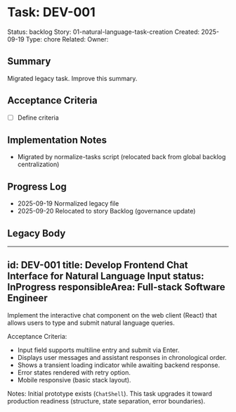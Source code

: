 # Task: DEV-001
Status: backlog
Story: 01-natural-language-task-creation
Created: 2025-09-19
Type: chore
Related:
Owner:

## Summary
Migrated legacy task. Improve this summary.

## Acceptance Criteria
- [ ] Define criteria

## Implementation Notes
- Migrated by normalize-tasks script (relocated back from global backlog centralization)

## Progress Log
- 2025-09-19 Normalized legacy file
- 2025-09-20 Relocated to story Backlog (governance update)

## Legacy Body

---
id: DEV-001
title: Develop Frontend Chat Interface for Natural Language Input
status: InProgress
responsibleArea: Full-stack Software Engineer
---
Implement the interactive chat component on the web client (React) that allows users to type and submit natural language queries.

Acceptance Criteria:
- Input field supports multiline entry and submit via Enter.
- Displays user messages and assistant responses in chronological order.
- Shows a transient loading indicator while awaiting backend response.
- Error states rendered with retry option.
- Mobile responsive (basic stack layout).

Notes:
Initial prototype exists (`ChatShell`). This task upgrades it toward production readiness (structure, state separation, error boundaries).

